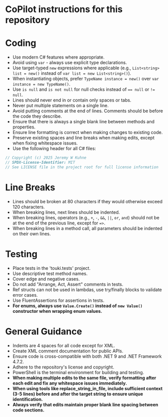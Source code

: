 # CoPilot instructions for this repository

# Coding
- Use modern C# features where appropriate.
- Avoid using `var` - always use explicit type declarations.
- Use target-typed `new` expressions where applicable (e.g., `List<string> list = new()` instead of `var list = new List<string>()`).
- When instantiating objects, prefer `TypeName instance = new()` over `var instance = new TypeName()`.
- Use `is null` and `is not null` for null checks instead of `== null` or `!= null`.
- Lines should never end in or contain only spaces or tabs.
- Never put multiple statements on a single line.
- Avoid putting comments at the end of lines. Comments should be before the code they describe.
- Ensure that there is always a single blank line between methods and properties.
- Ensure line formatting is correct when making changes to existing code.
- Preserve existing spaces and line breaks when making edits, except when fixing whitespace issues.
- Use the following header for all C# files:
```c#
// Copyright (c) 2025 Jeremy W Kuhne
// SPDX-License-Identifier: MIT
// See LICENSE file in the project root for full license information
```

# Line Breaks
- Lines should be broken at 80 characters if they would otherwise exceed 120 characters.
- When breaking lines, next lines should be indented.
- When breaking lines, operators (e.g., `+`, `-`, `&&`, `||`, `or`, `and`) should not be at the end of the previous line, except for `=>`.
- When breaking lines in a method call, all parameters should be indented on their own lines.

# Testing
- Place tests in the 'touki.tests' project.
- Use descriptive test method names.
- Cover edge and negative cases.
- Do not add "Arrange, Act, Assert" comments in tests.
- Ref structs can not be used in lambdas, use try/finally blocks to validate error cases.
- Use FluentAssertions for assertions in tests.
- **For enums, always use `Value.Create()` instead of `new Value()` constructor when wrapping enum values.**

# General Guidance
- Indents are 4 spaces for all code except for XML.
- Create XML comment documentation for public APIs.
- Ensure code is cross-compatible with both .NET 9 and .NET Framework 4.7.2.
- Adhere to the repository's license and copyright.
- PowerShell is the terminal environment for building and testing.
- **When making multiple edits to the same file, verify formatting after each edit and fix any whitespace issues immediately.**
- **When using tools like replace_string_in_file, include sufficient context (3-5 lines) before and after the target string to ensure unique identification.**
- **Always verify that edits maintain proper blank line spacing between code sections.**
